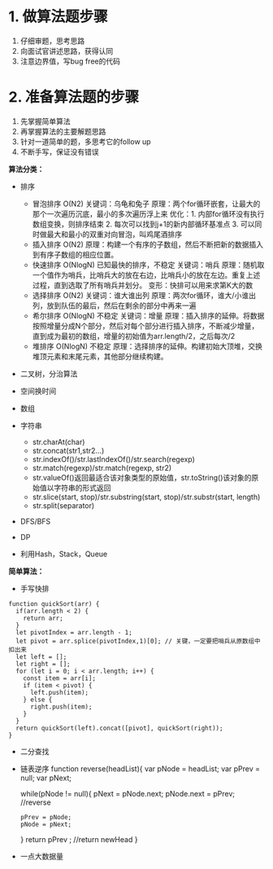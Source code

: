# 1. 做算法题步骤
1. 仔细审题，思考思路
2. 向面试官讲述思路，获得认同
3. 注意边界值，写bug free的代码

# 2. 准备算法题的步骤
1. 先掌握简单算法
2. 再掌握算法的主要解题思路
3. 针对一道简单的题，多思考它的follow up
4. 不断手写，保证没有错误

**算法分类：**
* 排序
  * 冒泡排序 O(N2)
  关键词：乌龟和兔子
  原理：两个for循环嵌套，让最大的那个一次遍历沉底，最小的多次遍历浮上来
  优化：1. 内部for循环没有执行数组变换，则排序结束
       2. 每次可以找到j+1的新内部循环基准点
       3. 可以同时做最大和最小的双重对向冒泡，叫鸡尾酒排序
  * 插入排序 O(N2)
  原理：构建一个有序的子数组，然后不断把新的数据插入到有序子数组的相应位置。
  * 快速排序 O(NlogN) 已知最快的排序，不稳定
  关键词：哨兵
  原理：随机取一个值作为哨兵，比哨兵大的放在右边，比哨兵小的放在左边。重复上述过程，直到选取了所有哨兵并划分。
  变形：快排可以用来求第K大的数
  * 选择排序 O(N2)
  关键词：谁大谁出列
  原理：两次for循环，谁大/小谁出列，放到队伍的最后，然后在剩余的部分中再来一遍
  * 希尔排序 O(NlogN) 不稳定
  关键词：增量
  原理：插入排序的延伸。将数据按照增量分成N个部分，然后对每个部分进行插入排序，不断减少增量，直到成为最初的数组，增量的初始值为arr.length/2，之后每次/2
  * 堆排序 O(NlogN) 不稳定
  原理：选择排序的延伸。构建初始大顶堆，交换堆顶元素和末尾元素，其他部分继续构建。


* 二叉树，分治算法
* 空间换时间
* 数组
* 字符串
  * str.charAt(char)
  * str.concat(str1,str2...)
  * str.indexOf()/str.lastIndexOf()/str.search(regexp)
  * str.match(regexp)/str.match(regexp, str2)
  * str.valueOf()返回最适合该对象类型的原始值，str.toString()该对象的原始值以字符串的形式返回
  * str.slice(start, stop)/str.substring(start, stop)/str.substr(start, length)
  * str.split(separator)
* DFS/BFS
* DP
* 利用Hash，Stack，Queue

**简单算法：**
* 手写快排
```
function quickSort(arr) {
  if(arr.length < 2) {
    return arr;
  }
  let pivotIndex = arr.length - 1; 
  let pivot = arr.splice(pivotIndex,1)[0]; // 关键，一定要把哨兵从原数组中扣出来
  let left = [];
  let right = [];
  for (let i = 0; i < arr.length; i++) {
    const item = arr[i];
    if (item < pivot) {
      left.push(item);
    } else {
      right.push(item);
    }
  }
  return quickSort(left).concat([pivot], quickSort(right));
}
```
* 二分查找
* 链表逆序
function reverse(headList){
  var pNode = headList;
  var pPrev = null;
  var pNext;

  while(pNode != null){
      pNext = pNode.next;
      pNode.next = pPrev; //reverse

      pPrev = pNode;
      pNode = pNext;
  }
  return pPrev ;  //return newHead
}
* 一点大数据量
